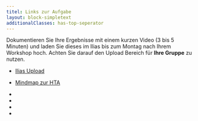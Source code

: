 ```yaml
---
titel: Links zur Aufgabe
layout: block-simpletext
additionalClasses: has-top-seperator
---
```


Dokumentieren Sie Ihre Ergebnisse mit einem kurzen Video (3 bis 5 Minuten) und laden Sie dieses im Ilias bis zum Montag nach Ihrem Workshop hoch. Achten Sie darauf den Upload Bereich für **Ihre Gruppe** zu nutzen.

- [Ilias Upload](https://ilias.th-koeln.de/goto.php?target=exc_1350746&client_id=ILIAS_FH_Koeln)
- [Mindmap zur HTA](https://mm.tt/1686311275?t=U8Gl11I1Zu)

-
-
-
-